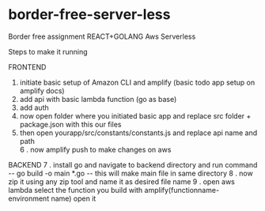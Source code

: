 # border-free-server-less
Border free assignment REACT+GOLANG Aws Serverless

Steps to make it running

FRONTEND

1. initiate basic setup of Amazon CLI and amplify (basic todo app setup on amplify docs)
2. add api with basic lambda function (go as base)
3. add auth
4. now open folder where you initiated basic app and replace src folder + package.json with this our files 
5. then open yourapp/src/constants/constants.js and replace api name and path  
6 . now amplify push to make changes on aws 

BACKEND
7 . install go and navigate to backend directory and run command -- go build -o main *.go -- this will make main file in same directory 
8 . now zip it using any zip tool and name it as desired file name
9 . open aws lambda select the function you build with amplify(functionname-environment name) open it  
